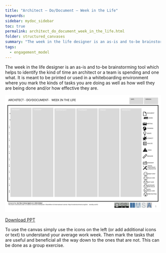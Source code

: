 ```yaml
---
title: "Architect – Do/Document – Week in the Life"
keywords: 
sidebar: mydoc_sidebar
toc: true
permalink: architect_do_document_week_in_the_life.html
folder: structured_canvases
summary: "The week in the life designer is an as-is and to-be brainstorming tool which helps to identify the kind of time an architect or a team is spending and one what."
tags: 
  - engagement_model
---
```


The week in the life designer is an as-is and to-be brainstorming tool which helps to identify the kind of time an architect or a team is spending and one what. It is meant to be printed or used in a whiteboarding environment where you mark the kinds of tasks you are doing as well as how well they are being done and/or how effective they are. 

![image001](media/architect_do_document_week_in_the_life.svg)

[Download PPT](media/ppt/architect_do_document_week_in_the_life.ppt)

To use the canvas simply use the icons on the left (or add additional icons or text) to understand your average work week. Then mark the tasks that are useful and beneficial all the way down to the ones that are not. This can be done as a group exercise. 

